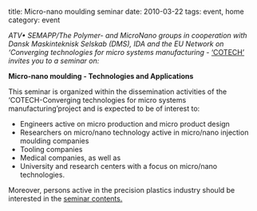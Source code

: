 title: Micro-nano moulding seminar
date: 2010-03-22 
tags: event, home
category: event

<!--break-->
*ATV• SEMAPP/The Polymer- and MicroNano groups in cooperation with Dansk Maskinteknisk Selskab (DMS), IDA and the EU Network on ‘Converging technologies for micro systems manufacturing -* [‘COTECH’](http://www.fp7-cotech.eu/) *invites you to a seminar on:*   
    
**Micro-nano moulding -  Technologies and Applications** 

This seminar is organized within the dissemination activities of the ‘COTECH-Converging technologies for micro systems manufacturing’project and is expected to be of interest to:  

* Engineers active on micro production and micro product design  
* Researchers on micro/nano technology active in micro/nano injection moulding companies  
* Tooling companies  
* Medical companies, as well as  
* University and research centers with a focus on micro/nano technologies.  
 
Moreover, persons active in the precision plastics industry should be interested in the [seminar contents.]( http://www.atv-semapp.dk/arr2010/100427_micro-molding/pg_100427.html)